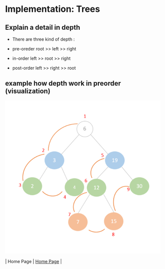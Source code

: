 # Implementation: Trees

## Explain a detail in depth

- There are three kind of depth :

- pre-oreder  root >> left >> right

- in-order    left >> root >> right

- post-order  left >> right >> root

## example how depth work in preorder (visualization)

![Depth](./images/pre-order.webp)

| Home Page               | [Home Page](./README.md)                                |
